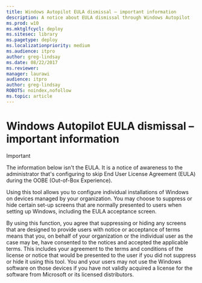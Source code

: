 ```yaml
---
title: Windows Autopilot EULA dismissal – important information
description: A notice about EULA dismissal through Windows Autopilot
ms.prod: w10
ms.mktglfcycl: deploy
ms.sitesec: library
ms.pagetype: deploy
ms.localizationpriority: medium
ms.audience: itproauthor: greg-lindsay
ms.date: 08/22/2017
ms.reviewer: 
manager: laurawi
audience: itproauthor: greg-lindsay
ROBOTS: noindex,nofollow
ms.topic: article
---
```

# Windows Autopilot EULA dismissal – important information

>[!IMPORTANT]
>The information below isn't the EULA. It is a notice of awareness to the administrator that's configuring to skip End User License Agreement (EULA) during the OOBE (Out-of-Box Experience).

Using this tool allows you to configure individual installations of Windows on devices managed by your organization. You may choose to suppress or hide certain set-up screens that are normally presented to users when setting up Windows, including the EULA acceptance screen.  

By using this function, you agree that suppressing or hiding any screens that are designed to provide users with notice or acceptance of terms means that you, on behalf of your organization or the individual user as the case may be, have consented to the notices and accepted the applicable terms.  This includes your agreement to the terms and conditions of the license or notice that would be presented to the user if you did not suppress or hide it using this tool. You and your users may not use the Windows software on those devices if you have not validly acquired a license for the software from Microsoft or its licensed distributors.
